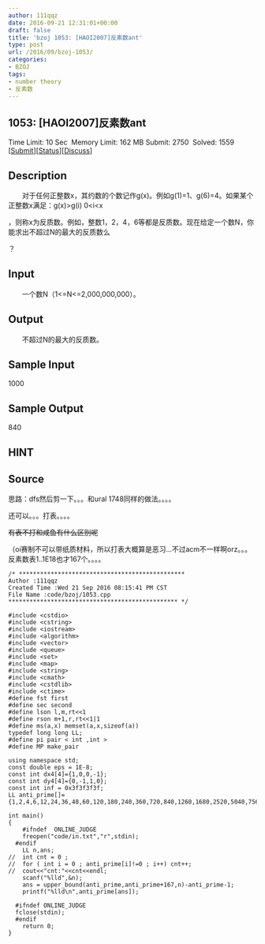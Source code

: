 ```yaml
---
author: 111qqz
date: 2016-09-21 12:31:01+00:00
draft: false
title: 'bzoj 1053: [HAOI2007]反素数ant'
type: post
url: /2016/09/bzoj-1053/
categories:
- BZOJ
tags:
- number theory
- 反素数
---
```





## 1053: [HAOI2007]反素数ant


Time Limit: 10 Sec  Memory Limit: 162 MB
Submit: 2750  Solved: 1559
[[Submit](http://www.lydsy.com/JudgeOnline/submitpage.php?id=1053)][[Status](http://www.lydsy.com/JudgeOnline/problemstatus.php?id=1053)][[Discuss](http://www.lydsy.com/JudgeOnline/bbs.php?id=1053)]


## Description







　　对于任何正整数x，其约数的个数记作g(x)。例如g(1)=1、g(6)=4。如果某个正整数x满足：g(x)>g(i) 0<i<x




，则称x为反质数。例如，整数1，2，4，6等都是反质数。现在给定一个数N，你能求出不超过N的最大的反质数么




？







## Input






　　一个数N（1<=N<=2,000,000,000）。






## Output






　　不超过N的最大的反质数。






## Sample Input




1000




## Sample Output




840




## HINT







## Source






思路：dfs然后剪一下。。。和ural 1748同样的做法。。。。

还可以。。。打表。。。。

<del>有表不打和咸鱼有什么区别呢</del>

（oi赛制不可以带纸质材料，所以打表大概算是恶习...不过acm不一样啊orz。。。反素数表1..1E18也才167个。。。。


 

    
    /* ***********************************************
    Author :111qqz
    Created Time :Wed 21 Sep 2016 08:15:41 PM CST
    File Name :code/bzoj/1053.cpp
    ************************************************ */
    
    #include <cstdio>
    #include <cstring>
    #include <iostream>
    #include <algorithm>
    #include <vector>
    #include <queue>
    #include <set>
    #include <map>
    #include <string>
    #include <cmath>
    #include <cstdlib>
    #include <ctime>
    #define fst first
    #define sec second
    #define lson l,m,rt<<1
    #define rson m+1,r,rt<<1|1
    #define ms(a,x) memset(a,x,sizeof(a))
    typedef long long LL;
    #define pi pair < int ,int >
    #define MP make_pair
    
    using namespace std;
    const double eps = 1E-8;
    const int dx4[4]={1,0,0,-1};
    const int dy4[4]={0,-1,1,0};
    const int inf = 0x3f3f3f3f;
    LL anti_prime[]={1,2,4,6,12,24,36,48,60,120,180,240,360,720,840,1260,1680,2520,5040,7560,10080,15120,20160,25200,27720,45360,50400,55440,83160,110880,166320,221760,277200,332640,498960,554400,665280,720720,1081080,1441440,2162160,2882880,3603600,4324320,6486480,7207200,8648640,10810800,14414400,17297280,21621600,32432400,36756720,43243200,61261200,73513440,110270160,122522400,147026880,183783600,245044800,294053760,367567200,551350800,698377680,735134400,1102701600,1396755360,2095133040,2205403200,2327925600,2793510720,3491888400,4655851200,5587021440,6983776800,10475665200,13967553600,20951330400,27935107200,41902660800,48886437600,64250746560,73329656400,80313433200,97772875200,128501493120,146659312800,160626866400,240940299600,293318625600,321253732800,481880599200,642507465600,963761198400,1124388064800,1606268664000,1686582097200,1927522396800,2248776129600,3212537328000,3373164194400,4497552259200,6746328388800,8995104518400,9316358251200,13492656777600,18632716502400,26985313555200,27949074753600,32607253879200,46581791256000,48910880818800,55898149507200,65214507758400,93163582512000,97821761637600,130429015516800,195643523275200,260858031033600,288807105787200,391287046550400,577614211574400,782574093100800,866421317361600,1010824870255200,1444035528936000,1516237305382800,1732842634723200,2021649740510400,2888071057872000,3032474610765600,4043299481020800,6064949221531200,8086598962041600,10108248702552000,12129898443062400,18194847664593600,20216497405104000,24259796886124800,30324746107656000,36389695329187200,48519593772249600,60649492215312000,72779390658374400,74801040398884800,106858629141264000,112201560598327200,149602080797769600,224403121196654400,299204161595539200,374005201994424000,448806242393308800,673209363589963200,748010403988848000,897612484786617600,1122015605983272000,1346418727179926400,1795224969573235200,2244031211966544000,2692837454359852800,3066842656354276800,4381203794791824000,4488062423933088000,6133685312708553600,8976124847866176000,9200527969062830400};
    
    int main()
    {
    	#ifndef  ONLINE_JUDGE 
    	freopen("code/in.txt","r",stdin);
      #endif
    	LL n,ans;
    //	int cnt = 0 ;
    //	for ( int i = 0 ; anti_prime[i]!=0 ; i++) cnt++;
    //	cout<<"cnt:"<<cnt<<endl;
    	scanf("%lld",&n);
    	ans = upper_bound(anti_prime,anti_prime+167,n)-anti_prime-1;
    	printf("%lld\n",anti_prime[ans]);
    
      #ifndef ONLINE_JUDGE  
      fclose(stdin);
      #endif
        return 0;
    }
    




